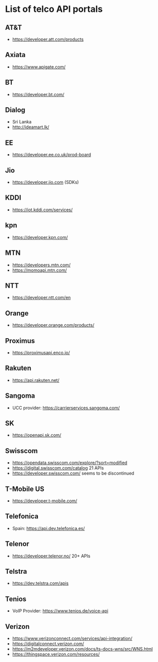# List of telco API portals

## AT&T
- https://developer.att.com/products

## Axiata
- https://www.apigate.com/

## BT
- https://developer.bt.com/

## Dialog
- Sri Lanka
- http://ideamart.lk/ 

## EE
- https://developer.ee.co.uk/prod-board

## Jio
- https://developer.jio.com (SDKs)

## KDDI
- https://iot.kddi.com/services/

## kpn
- https://developer.kpn.com/

## MTN
- https://developers.mtn.com/
- https://momoapi.mtn.com/

## NTT
- https://developer.ntt.com/en

## Orange
- https://developer.orange.com/products/

## Proximus
- https://proximusapi.enco.io/

## Rakuten
- https://api.rakuten.net/

## Sangoma
- UCC provider: https://carrierservices.sangoma.com/

## SK
- https://openapi.sk.com/

## Swisscom
- https://opendata.swisscom.com/explore/?sort=modified
- https://digital.swisscom.com/catalog 21 APIs
- https://developer.swisscom.com/ seems to be discontinued

## T-Mobile US
- https://developer.t-mobile.com/

## Telefonica
- Spain: https://api.dev.telefonica.es/

## Telenor
- https://developer.telenor.no/ 20+ APIs

## Telstra
- https://dev.telstra.com/apis

## Tenios
- VoIP Provider: https://www.tenios.de/voice-api

## Verizon
- https://www.verizonconnect.com/services/api-integration/
- https://digitalconnect.verizon.com/
- https://m2mdeveloper.verizon.com/docs/ts-docs-wns/src/WNS.html
- https://thingspace.verizon.com/resources/
